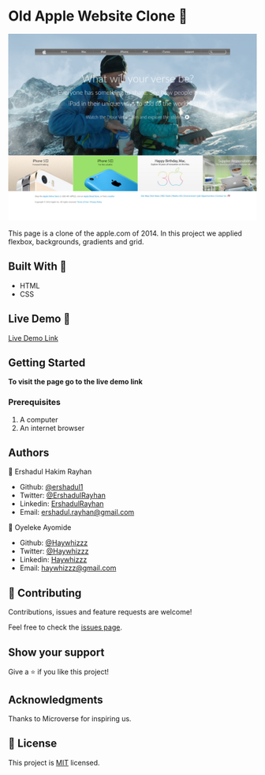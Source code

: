 # Old Apple Website Clone 🚧

![screenshot](assets/img/screenshot.png)


This page is a clone of the apple.com of 2014. In this project we applied flexbox, backgrounds, gradients and grid.

## Built With 🧰

- HTML
- CSS

## Live Demo 🔴

[Live Demo Link](https://amazing-spence-29d4ad.netlify.app/)


## Getting Started

**To visit the page go to the live demo link**

### Prerequisites

1. A computer
2. An internet browser


## Authors

👤 Ershadul Hakim Rayhan

- Github: [@ershadul1](https://github.com/ershadul1)
- Twitter: [@ErshadulRayhan](https://twitter.com/ErshadulRayhan)
- Linkedin: [ErshadulRayhan](https://www.linkedin.com/in/ershadul-hakim-rayhan-a5a17649/)
- Email: ershadul.rayhan@gmail.com

👤 Oyeleke Ayomide

- Github: [@Haywhizzz](https://github.com/Haywhizzz )
- Twitter: [@Haywhizzz](https://twitter.com/Haywhizzz)
- Linkedin: [Haywhizzz](https://www.linkedin.com/in/oyeleke-ayomide-b962421a6/)
- Email: haywhizzz@gmail.com

## 🤝 Contributing

Contributions, issues and feature requests are welcome!

Feel free to check the [issues page](https://github.com/Haywhizzz/Old-Apple-clone/issues).

## Show your support

Give a ⭐️ if you like this project!

## Acknowledgments

Thanks to Microverse for inspiring us.

## 📝 License

This project is [MIT](lic.url) licensed.
